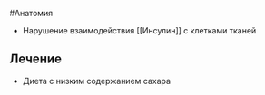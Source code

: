 #Анатомия 
- Нарушение взаимодействия [[Инсулин]] с клетками тканей
## Лечение
- Диета с низким содержанием сахара
